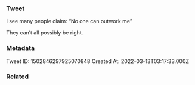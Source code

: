 ### Tweet
I see many people claim:
“No one can outwork me”

They can’t all possibly be right.

### Metadata
Tweet ID: 1502846297925070848
Created At: 2022-03-13T03:17:33.000Z

### Related

